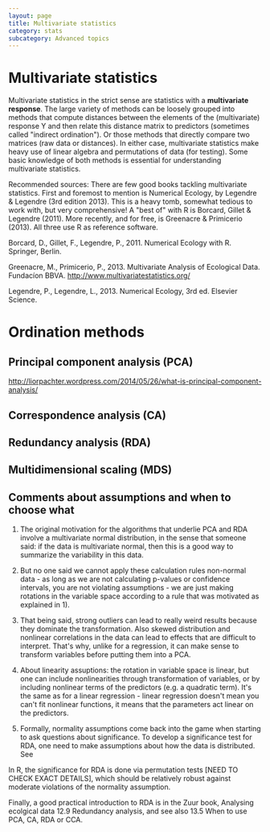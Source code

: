 ```yaml
---
layout: page
title: Multivariate statistics
category: stats
subcategory: Advanced topics
---
```


Multivariate statistics
===

Multivariate statistics in the strict sense are statistics with a **multivariate response**. The large variety of methods can be loosely grouped into methods that compute distances between the elements of the (multivariate) response Y and then relate this distance matrix to predictors (sometimes called "indirect ordination"). Or those methods that directly compare two matrices (raw data or distances). In either case, multivariate statistics make heavy use of linear algebra and permutations of data (for testing). Some basic knowledge of both methods is essential for understanding multivariate statistics. 

Recommended sources:
There are few good books tackling multivariate statistics. First and foremost to mention is Numerical Ecology, by Legendre & Legendre (3rd edition 2013). This is a heavy tomb, somewhat tedious to work with, but very comprehensive! A "best of" with R is Borcard, Gillet & Legendre (2011). More recently, and for free, is Greenacre & Primicerio (2013). All three use R as reference software.


Borcard, D., Gillet, F., Legendre, P., 2011. Numerical Ecology with R. Springer, Berlin.

Greenacre, M., Primicerio, P., 2013. Multivariate Analysis of Ecological Data. Fundacíon BBVA. http://www.multivariatestatistics.org/

Legendre, P., Legendre, L., 2013. Numerical Ecology, 3rd ed. Elsevier Science.


Ordination methods
===


## Principal component analysis (PCA)

http://liorpachter.wordpress.com/2014/05/26/what-is-principal-component-analysis/

## Correspondence analysis (CA) 

## Redundancy analysis (RDA)

## Multidimensional scaling (MDS)






## Comments about assumptions and when to choose what

1) The original motivation for the algorithms that underlie PCA and RDA involve a multivariate normal distribution, in the sense that someone said: if the data is multivariate normal, then this is a good way to summarize the variability in this data.

2) But no one said we cannot apply these calculation rules non-normal data - as long as we are not calculating p-values or confidence intervals, you are not violating assumptions - we are just making rotations in the variable space according to a rule that was motivated as explained in 1). 

3) That being said, strong outliers can lead to really weird results because they dominate the transformation. Also skewed distribution and nonlinear correlations in the data can lead to effects that are difficult to interpret. That's why, unlike for a regression, it can make sense to transform variables before putting them into a PCA. 

4) About linearity assuptions: the rotation in variable space is linear, but one can include nonlinearities through transformation of variables, or by including nonlinear terms of the predictors (e.g. a quadratic term). It's the same as for a linear regression - linear regression doesn't mean you can't fit nonlinear functions, it means that the parameters act linear on the predictors.

5) Formally, normality assumptions come back into the game when starting to ask questions about significance. To develop a significance test for RDA, one need to make assumptions about how the data is distributed. See 

In R, the significance for RDA is done via permutation tests [NEED TO CHECK EXACT DETAILS], which should be relatively robust against moderate violations of the normality assumption.

Finally, a good practical introduction to RDA is in the Zuur book, Analysing ecolgical data 12.9 Redundancy analysis, and see also 13.5 When to use PCA, CA, RDA or CCA.
